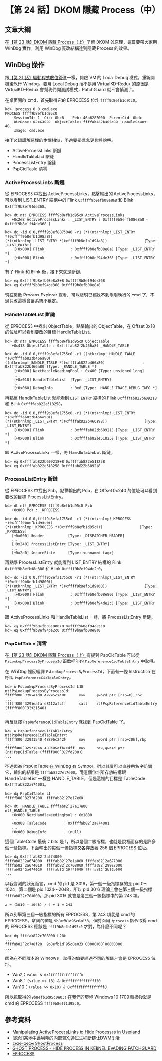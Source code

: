 # 【第 24 話】DKOM 隱藏 Process（中）

## 文章大綱
在[【第 23 話】DKOM 隱藏 Process（上）](/asset/第%2023%20話)了解 DKOM 的原理，這篇要帶大家用 WinDbg 實作，利用 WinDbg 竄改結構達到隱藏 Process 的效果。


## WinDbg 操作
跟[【第 21 話】驅動程式數位簽章](/asset/第%2021%20話)一樣，開啟 VM 的 Local Debug 模式，重新開機後執行 Windbg。要用 Local Debug 而不是用 VirtualKD-Redux 的原因是 VirtualKD-Redux 會幫我們開測試模式，PatchGuard 就不會偵測了。

在桌面開啟 cmd，首先取得它的 EPROCESS 位址 `ffff9b8efb1d95c0`。
```
kd> !process 0 0 cmd.exe
PROCESS ffff9b8efb1d95c0
    SessionId: 1  Cid: 0bc8    Peb: 46b6287000  ParentCid: 0bdc
    DirBase: 02c63000  ObjectTable: ffffab822b466a80  HandleCount:  40.
    Image: cmd.exe
```

接下來跟講解原理的步驟相似，不過要把概念更具體說明。

- ActiveProcessLinks 斷鏈
- HandleTableList 斷鏈
- ProcessListEntry 斷鏈
- PspCidTable 清零


### ActiveProcessLinks 斷鏈
從 EPROCESS 中找出 ActiveProcessLinks，點擊輸出的 ActiveProcessLinks，可以看到 LIST_ENTRY 結構中的 Flink `0xffff9b8efb08e8a8` 和 Blink `0xffff9b8ef94de368`。
```
kd> dt nt!_EPROCESS ffff9b8efb1d95c0 ActiveProcessLinks
   +0x2e8 ActiveProcessLinks : _LIST_ENTRY [ 0xffff9b8e`fb08e8a8 - 0xffff9b8e`f94de368 ]
   
kd> dx -id 0,0,ffff9b8ef8875040 -r1 (*((ntkrnlmp!_LIST_ENTRY *)0xffff9b8efb1d98a8))
(*((ntkrnlmp!_LIST_ENTRY *)0xffff9b8efb1d98a8))                 [Type: _LIST_ENTRY]
    [+0x000] Flink            : 0xffff9b8efb08e8a8 [Type: _LIST_ENTRY *]
    [+0x008] Blink            : 0xffff9b8ef94de368 [Type: _LIST_ENTRY *]
```

有了 Flink 和 Blink 後，接下來就是斷鏈。

```
kd> eq 0xffff9b8efb08e8a8+8 0xffff9b8ef94de368 
kd> eq 0xffff9b8ef94de368 0xffff9b8efb08e8a8 
```

現在開啟 Process Explorer 查看，可以發現已經找不到剛剛執行的 cmd 了，不過只改這樣會讓系統不穩定。


### HandleTableList 斷鏈
從 EPROCESS 中找出 ObjectTable，點擊輸出的 ObjectTable，在 Offset 0x18 的位址可以看到要改的目標 HandleTableList。
```
kd> dt nt!_EPROCESS ffff9b8efb1d95c0 ObjectTable
   +0x418 ObjectTable : 0xffffab82`2b466a80 _HANDLE_TABLE
   
kd> dx -id 0,0,ffff9b8efa1755c0 -r1 ((ntkrnlmp!_HANDLE_TABLE *)0xffffab822b466a80)
((ntkrnlmp!_HANDLE_TABLE *)0xffffab822b466a80)                 : 0xffffab822b466a80 [Type: _HANDLE_TABLE *]
    [+0x000] NextHandleNeedingPool : 0x400 [Type: unsigned long]
    ...
    [+0x018] HandleTableList  [Type: _LIST_ENTRY]
    ...
    [+0x060] DebugInfo        : 0x0 [Type: _HANDLE_TRACE_DEBUG_INFO *]
```

再點擊 HandleTableList 就能看到 `LIST_ENTRY` 結構的 Flink `0xffffab822b609218` 和 Blink `0xffffab822e518258`。

```
kd> dx -id 0,0,ffff9b8efa1755c0 -r1 (*((ntkrnlmp!_LIST_ENTRY *)0xffffab822b466a98))
(*((ntkrnlmp!_LIST_ENTRY *)0xffffab822b466a98))                 [Type: _LIST_ENTRY]
    [+0x000] Flink            : 0xffffab822b609218 [Type: _LIST_ENTRY *]
    [+0x008] Blink            : 0xffffab822e518258 [Type: _LIST_ENTRY *]
```

跟 ActiveProcessLinks 一樣，將 HandleTableList 斷鏈。

```
kd> eq 0xffffab822b609218+8 0xffffab822e518258 
kd> eq 0xffffab822e518258 0xffffab822b609218  
```


### ProcessListEntry 斷鏈
從 EPROCESS 中找出 Pcb，點擊輸出的 Pcb，在 Offset 0x240 的位址可以看到要改的目標 ProcessListEntry。
```
kd> dt nt!_EPROCESS ffff9b8efb1d95c0 Pcb
   +0x000 Pcb : _KPROCESS
   
kd> dx -id 0,0,ffff9b8efa1755c0 -r1 (*((ntkrnlmp!_KPROCESS *)0xffff9b8efb1d95c0))
(*((ntkrnlmp!_KPROCESS *)0xffff9b8efb1d95c0))                 [Type: _KPROCESS]
   [+0x000] Header           [Type: _DISPATCHER_HEADER]
   ...
   [+0x240] ProcessListEntry [Type: _LIST_ENTRY]
   ...
   [+0x2d0] SecureState      [Type: <unnamed-tag>]
```

再點擊 ProcessListEntry 就能看到 LIST_ENTRY 結構的 Flink `0xffff9b8efb08e800` 和 Blink `0xffff9b8ef94de2c0`。
```
kd> dx -id 0,0,ffff9b8efa1755c0 -r1 (*((ntkrnlmp!_LIST_ENTRY *)0xffff9b8efb1d9800))
(*((ntkrnlmp!_LIST_ENTRY *)0xffff9b8efb1d9800))                 [Type: _LIST_ENTRY]
    [+0x000] Flink            : 0xffff9b8efb08e800 [Type: _LIST_ENTRY *]
    [+0x008] Blink            : 0xffff9b8ef94de2c0 [Type: _LIST_ENTRY *]
```

跟 ActiveProcessLinks 和 HandleTableList 一樣，將 ProcessListEntry 斷鏈。

```
kd> eq 0xffff9b8efb08e800+8 0xffff9b8ef94de2c0 
kd> eq 0xffff9b8ef94de2c0 0xffff9b8efb08e800  
```


### PspCidTable 清零
在[【第 23 話】DKOM 隱藏 Process（上）](/asset/第%2023%20話)有提到 PspCidTable 可以從 `PsLookupProcessByProcessId` 函數呼叫的 `PspReferenceCidTableEntry` 中取得。

在 WinDbg 裡反組譯 `PsLookupProcessByProcessId`，下面有一條 Instruction 在呼叫 `PspReferenceCidTableEntry`。

```
kd> u PsLookupProcessByProcessId L10
nt!PsLookupProcessByProcessId:
fffff800`3295ead0 48895c2408      mov     qword ptr [rsp+8],rbx
...
fffff800`3295eafa e8412afcff      call    nt!PspReferenceCidTableEntry (fffff800`32921540)
...
```

再反組譯 `PspReferenceCidTableEntry` 就找到 PspCidTable 了。

```
kd> u PspReferenceCidTableEntry
nt!PspReferenceCidTableEntry:
fffff800`32921540 48896c2420      mov     qword ptr [rsp+20h],rbp
...
fffff800`3292154a 488b05afbcedff  mov     rax,qword ptr [nt!PspCidTable (fffff800`327fd200)]
...
```

不過因為 PspCidTable 在 WinDbg 有 Symbol，所以其實可以直接用名字訪問它，輸出的結果是 `ffffab8227e17e00`。而這個位址所存放結構跟 HandleTableList 一樣是 HANDLE_TABLE，但是這裡的目標是 TableCode `0xffffab822a674001`。

```
kd> dq PspCidTable L1
fffff800`327fd200  ffffab82`27e17e00

kd> dt _HANDLE_TABLE ffffab82`27e17e00
nt!_HANDLE_TABLE
   +0x000 NextHandleNeedingPool : 0x1800
   ...
   +0x008 TableCode        : 0xffffab82`2a674001
   ...
   +0x060 DebugInfo        : (null) 
```

這個 TableCode 最後 2 bits 是 1，所以是個二級指標，也就是說裡面存的是許多個一級指標。下面輸出的每個一級指標又各存放著 256 個 EPROCESS 位址。

```
kd> dq 0xffffab82`2a674000
ffffab82`2a674000  ffffab82`27e1a000 ffffab82`2a677000
ffffab82`2a674010  ffffab82`2c708000 ffffab82`29982000
ffffab82`2a674020  ffffab82`29f45000 ffffab82`2b89b000
...
```

以我實測的狀況而言，cmd 的 pid 是 3016，第一個一級指標存的是 pid 0～1024，第二個是 pid 1024～2048，所以 pid 3016 理論上會在第三個一級指標 `ffffab822c708000`。那 pid 3016 就會是第三個一級指標中的第 243 項。
```
x = (3016 - 2048) / 4 + 1 = 243
```

所以列舉第三個一級指標的所有 EPROCESS，第 243 項就是 cmd 的 EPROCESS。拿到的值是 `9b8efb1d95c0e033`，但前面用 `!process` 指令取得 cmd 的 EPROCESS 應該是 `ffff9b8efb1d95c0` 才對，為什麼不同呢？

```
kd> dq ffffab822c708000 L200
...
ffffab82`2c708f20  9b8efb1d`95c0e033 00000000`00000000
...
```

因為在不同版本的 Windows，取得的值要經過不同的解碼才會是 EPROCESS 位址。
- Win7：`value & 0xfffffffffffffff0`
- Win8：`(value >> 13) & 0xfffffffffffffff0`
- Win10：`(value >> 0x10) & 0xfffffffffffffff0`

所以把取得的 `9b8efb1d95c0e033` 在我們的環境 Windows 10 1709 轉換後就是 cmd 的 EPROCESS `ffff9b8efb1d95c0`。


## 參考資料
- [Manipulating ActiveProcessLinks to Hide Processes in Userland](https://www.ired.team/miscellaneous-reversing-forensics/windows-kernel-internals/manipulating-activeprocesslinks-to-unlink-processes-in-userland)
- [[原创]某地牛逼哄哄的内部辅X,通过进程断链让DWM复活](https://bbs.kanxue.com/thread-270932.htm)
- [zeze-zeze/GhostProcess](https://github.com/zeze-zeze/GhostProcess)
- [GHOST PROCESS - HIDE PROCESS IN KERNEL EVADING PATCHGUARD](https://vxcon.hk/)
- [EPROCESS](https://www.nirsoft.net/kernel_struct/vista/EPROCESS.html)